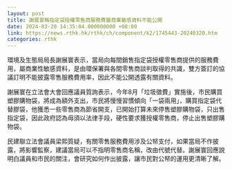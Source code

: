 ```yaml
---
layout: post
title: 謝展寰稱指定袋授權零售商服務費屬商業敏感資料不能公開
date: 2024-03-20 14:35:04.000000000 +08:00
link: https://news.rthk.hk/rthk/ch/component/k2/1745443-20240320.htm
categories: rthk
---
```


環境及生態局局長謝展寰表示，當局向每間銷售指定袋授權零售商提供的服務費用，屬商業性敏感資料，是由環保署與各間零售商談判取得的共識，雙方簽訂的協議訂明不能披露零售服務費用率，因此不能公開透露有關資料。

謝展寰在立法會大會回應議員質詢表示，今年8月「垃圾徵費」實施後，市民購買塑膠購物袋，將成為額外支出，市民將慢慢習慣傾向「一袋兩用」，購買指定袋代替膠袋，他獲悉一些零售商為節省開支，已開始打算未來停售塑膠購物袋，只出售指定袋，因此政府認為毋須以法律手段，硬性要求獲授權零售商，停止出售塑膠購物袋。

民建聯立法會議員梁熙質疑，有關零售服務費用涉及公帑支付，如果當局不作披露，將影響監察，建議當局可以不指明零售商名稱，改由代號代替。謝展寰回應說明白議員和市民的關注，會研究如何作出披露，讓市民對公帑的運用更清晰了解。

